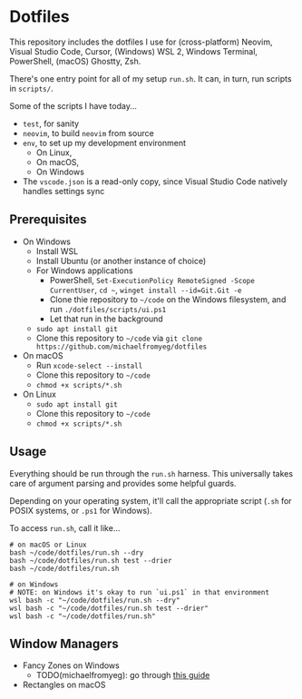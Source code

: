 # Dotfiles

This repository includes the dotfiles I use for (cross-platform) Neovim, Visual Studio Code, Cursor, (Windows) WSL 2, Windows Terminal, PowerShell, (macOS) Ghostty, Zsh.

There's one entry point for all of my setup `run.sh`. It can, in turn, run scripts in `scripts/`.

Some of the scripts I have today...

- `test`, for sanity
- `neovim`, to build `neovim` from source
- `env`, to set up my development environment
  - On Linux,
  - On macOS,
  - On Windows
- The `vscode.json` is a read-only copy, since Visual Studio Code natively handles settings sync

## Prerequisites

- On Windows
  - Install WSL
  - Install Ubuntu (or another instance of choice)
  - For Windows applications
    - PowerShell, `Set-ExecutionPolicy RemoteSigned -Scope CurrentUser`, `cd ~`, `winget install --id=Git.Git -e`
    - Clone thie repository to `~/code` on the Windows filesystem, and run `./dotfiles/scripts/ui.ps1`
    - Let that run in the background
  - `sudo apt install git`
  - Clone this repository to `~/code` via `git clone https://github.com/michaelfromyeg/dotfiles`
- On macOS
  - Run `xcode-select --install`
  - Clone this repository to `~/code`
  - `chmod +x scripts/*.sh`
- On Linux
  - `sudo apt install git`
  - Clone this repository to `~/code`
  - `chmod +x scripts/*.sh`

## Usage

Everything should be run through the `run.sh` harness. This universally takes care of argument parsing and provides some helpful guards.

Depending on your operating system, it'll call the appropriate script (`.sh` for POSIX systems, or `.ps1` for Windows).

To access `run.sh`, call it like...

```plaintext
# on macOS or Linux
bash ~/code/dotfiles/run.sh --dry
bash ~/code/dotfiles/run.sh test --drier
bash ~/code/dotfiles/run.sh

# on Windows
# NOTE: on Windows it's okay to run `ui.ps1` in that environment
wsl bash -c "~/code/dotfiles/run.sh --dry"
wsl bash -c "~/code/dotfiles/run.sh test --drier"
wsl bash -c "~/code/dotfiles/run.sh"
```

## Window Managers

- Fancy Zones on Windows
  - TODO(michaelfromyeg): go through [this guide](https://learn.microsoft.com/en-us/windows/powertoys/fancyzones)
- Rectangles on macOS
